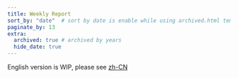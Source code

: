 ```yaml
---
title: Weekly Report
sort_by: "date"  # sort by date is enable while using archived.html template
paginate_by: 13
extra:
  archived: true # archived by years
  hide_date: true
---
```


English version is WIP, please see [zh-CN](/zh/weekly)
